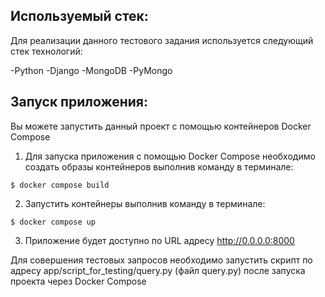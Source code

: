 ## Используемый стек:
Для реализации данного тестового задания используется следующий стек технологий:

-Python
-Django
-MongoDB
-PyMongo

## Запуск приложения:
Вы можете запустить данный проект с помощью контейнеров Docker Compose
1.  Для запуска приложения с помощью Docker Compose необходимо создать образы контейнеров выполнив команду в терминале:
```commandline
$ docker compose build
```
2. Запустить контейнеры выполнив команду в терминале:
```commandline
$ docker compose up
```
3. Приложение будет доступно по URL адресу http://0.0.0.0:8000

Для совершения тестовых запросов необходимо запустить скрипт по адресу app/script_for_testing/query.py (файл query.py) после запуска проекта через Docker Compose
